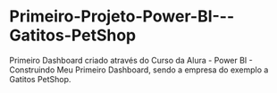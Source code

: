 # Primeiro-Projeto-Power-BI---Gatitos-PetShop

Primeiro Dashboard criado através do Curso da Alura - Power BI - Construindo Meu Primeiro Dashboard, sendo a empresa do exemplo a Gatitos PetShop.
